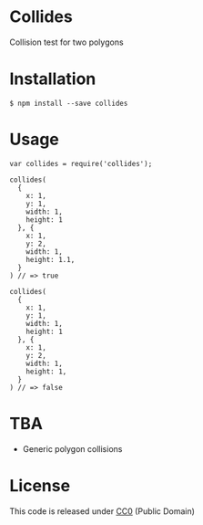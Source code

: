 # Collides

Collision test for two polygons

# Installation
```
$ npm install --save collides
```

# Usage

```
var collides = require('collides');

collides(
  {
    x: 1,
    y: 1,
    width: 1,
    height: 1
  }, {
    x: 1,
    y: 2,
    width: 1,
    height: 1.1,
  }
) // => true

collides(
  {
    x: 1,
    y: 1,
    width: 1,
    height: 1
  }, {
    x: 1,
    y: 2,
    width: 1,
    height: 1,
  }
) // => false
```

# TBA

- Generic polygon collisions

# License

This code is released under
[CC0](http://creativecommons.org/publicdomain/zero/1.0/) (Public Domain)
